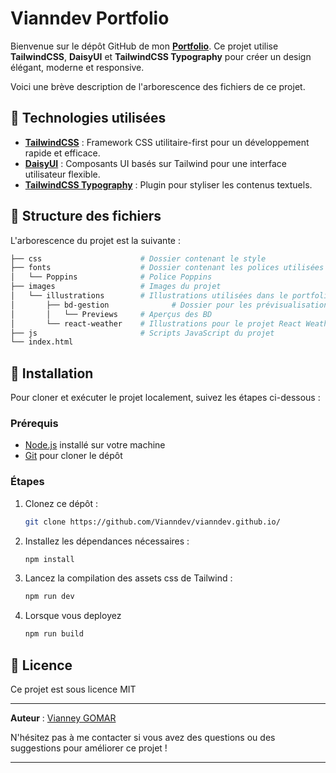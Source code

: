 # Vianndev Portfolio
Bienvenue sur le dépôt GitHub de mon **[Portfolio](https://vianndev.fr/)**.
Ce projet utilise **TailwindCSS**, **DaisyUI** et **TailwindCSS Typography** pour créer un design élégant, moderne et responsive.

Voici une brève description de l'arborescence des fichiers de ce projet.

## 🎨 Technologies utilisées

- **[TailwindCSS](https://tailwindcss.com/)** : Framework CSS utilitaire-first pour un développement rapide et efficace.
- **[DaisyUI](https://daisyui.com/)** : Composants UI basés sur Tailwind pour une interface utilisateur flexible.
- **[TailwindCSS Typography](https://tailwindcss.com/docs/typography-plugin)** : Plugin pour styliser les contenus textuels.

## 📂 Structure des fichiers

L'arborescence du projet est la suivante :

```bash
├── css                      # Dossier contenant le style
├── fonts                    # Dossier contenant les polices utilisées
│   └── Poppins              # Police Poppins
├── images                   # Images du projet
│   └── illustrations        # Illustrations utilisées dans le portfolio
│       ├── bd-gestion              # Dossier pour les prévisualisations des BD
│       │   └── Previews     # Aperçus des BD
│       └── react-weather    # Illustrations pour le projet React Weather
├── js                       # Scripts JavaScript du projet
└── index.html
```
## 🚀 Installation

Pour cloner et exécuter le projet localement, suivez les étapes ci-dessous :

### Prérequis

- [Node.js](https://nodejs.org/) installé sur votre machine
- [Git](https://git-scm.com/) pour cloner le dépôt

### Étapes

1. Clonez ce dépôt :

   ```bash
   git clone https://github.com/Vianndev/vianndev.github.io/
   ```

3. Installez les dépendances nécessaires :

   ```bash
   npm install
   ```

4. Lancez la compilation des assets css de Tailwind :

   ```bash
   npm run dev
   ```

5. Lorsque vous deployez

   ```bash
   npm run build
   ```
## 📝 Licence

Ce projet est sous licence MIT

---

**Auteur** : [Vianney GOMAR](https://vianndev.github.io/)

N'hésitez pas à me contacter si vous avez des questions ou des suggestions pour améliorer ce projet !

---
